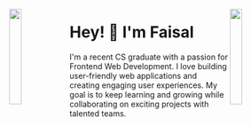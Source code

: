 <img align="left" src="https://user-images.githubusercontent.com/65187002/144930161-2f783401-8d27-4fdf-a2f7-cc0ba32f1f1f.gif" width="21%" style="display:inline;"><img align="right" src="https://user-images.githubusercontent.com/65187002/144930161-2f783401-8d27-4fdf-a2f7-cc0ba32f1f1f.gif" width="21%" style="display:inline;">

# Hey! 👋 I'm Faisal
I'm a recent CS graduate with a passion for Frontend Web Development. I love building user-friendly web applications and creating engaging user experiences. My goal is to keep learning and growing while collaborating on exciting projects with talented teams.
